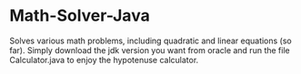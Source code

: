 # Math-Solver-Java
Solves various math problems, including quadratic and linear equations (so far). Simply download the jdk version you want from oracle and run the file Calculator.java to enjoy the hypotenuse calculator.
